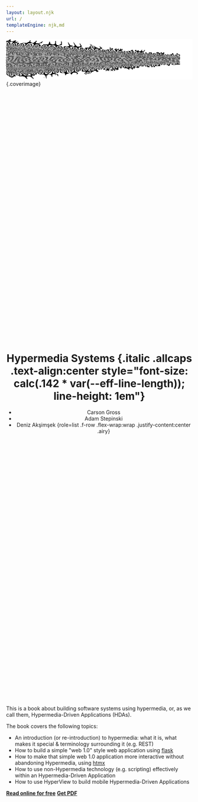 ```yaml
---
layout: layout.njk
url: /
templateEngine: njk,md
---
```


<style>
.coverimage {
    margin: auto;
    image-rendering: pixelated;
    inline-size: 100vw;
    height: 25vw;
    max-inline-size: none;
    min-inline-size: 100%;
    margin-block: -10vw;
    object-fit: cover;
}
</style>

![](/images/radialbugpattern-spine-black-realsize.png){.coverimage}

<header style="min-height: 40vh; display: grid; place-items: center">
<div>

# Hypermedia Systems {.italic .allcaps .text-align:center style="font-size: calc(.142 * var(--eff-line-length)); line-height: 1em"}

 - Carson&nbsp;Gross
 - Adam&nbsp;Stepinski
 - Deniz&nbsp;Akşimşek
{role=list .f-row .flex-wrap:wrap .justify-content:center .airy}

</div>
</header>

<main>

This is a book about building software systems using hypermedia, or, as we call them, Hypermedia-Driven Applications (HDAs).

The book covers the following topics:

* An introduction (or re-introduction) to hypermedia: what it is, what makes it special & terminology surrounding it (e.g. REST)
* How to build a simple "web 1.0" style web application using [flask](https://flask.palletsprojects.com/)
* How to make that simple web 1.0 application more interactive without abandoning Hypermedia, using [htmx](https://htmx.org)
* How to use non-Hypermedia technology (e.g. scripting) effectively within an Hypermedia-Driven Application
* How to use HyperView to build mobile Hypermedia-Driven Applications

<p class="f-row flex-wrap:wrap justify-content:center" style="column-gap: calc(.5 * var(--gap))">
<strong><a href="/book/contents" class="<button>">Read online for free</a></strong>
<strong><a href="#" class="<button>">Get PDF</a></strong>
</p>

</main>
